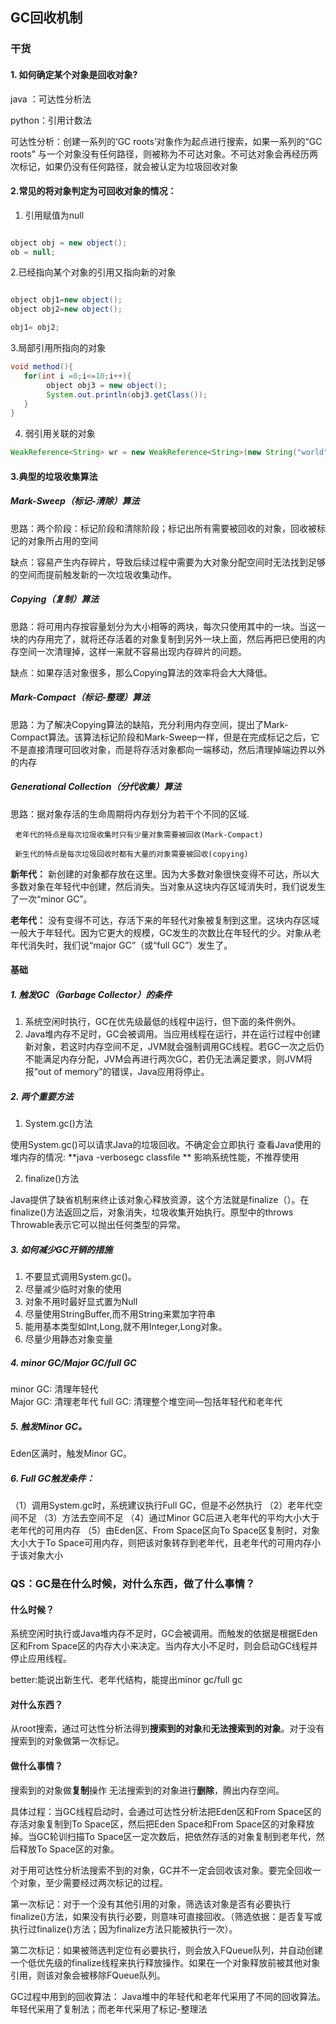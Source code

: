 ## GC回收机制

### 干货

#### 1. 如何确定某个对象是回收对象?
     
java ：可达性分析法

python：引用计数法

可达性分析：创建一系列的‘GC roots’对象作为起点进行搜索，如果一系列的“GC roots" 与一个对象没有任何路径，则被称为不可达对象。不可达对象会再经历两次标记，如果仍没有任何路径，就会被认定为垃圾回收对象

#### 2.常见的将对象判定为可回收对象的情况：

1. 引用赋值为null 

```java

object obj = new object();
ob = null;

```
2.已经指向某个对象的引用又指向新的对象
 
```java

object obj1=new object();
object obj2=new object();

obj1= obj2;

```
3.局部引用所指向的对象

```java
void method(){
   for(int i =0;i<=10;i++){
        object obj3 = new object();
        System.out.println(obj3.getClass());
   }
}

```
4. 弱引用关联的对象
 
```java
WeakReference<String> wr = new WeakReference<String>(new String("world"));

```

#### 3.典型的垃圾收集算法

##### Mark-Sweep（标记-清除）算法

思路：两个阶段：标记阶段和清除阶段；标记出所有需要被回收的对象，回收被标记的对象所占用的空间

缺点：容易产生内存碎片，导致后续过程中需要为大对象分配空间时无法找到足够的空间而提前触发新的一次垃圾收集动作。

##### Copying（复制）算法

思路：将可用内存按容量划分为大小相等的两块，每次只使用其中的一块。当这一块的内存用完了，就将还存活着的对象复制到另外一块上面，然后再把已使用的内存空间一次清理掉，这样一来就不容易出现内存碎片的问题。

缺点：如果存活对象很多，那么Copying算法的效率将会大大降低。

##### Mark-Compact（标记-整理）算法

思路：为了解决Copying算法的缺陷，充分利用内存空间，提出了Mark-Compact算法。该算法标记阶段和Mark-Sweep一样，但是在完成标记之后，它不是直接清理可回收对象，而是将存活对象都向一端移动，然后清理掉端边界以外的内存

##### Generational Collection（分代收集）算法

思路：据对象存活的生命周期将内存划分为若干个不同的区域.
     
     老年代的特点是每次垃圾收集时只有少量对象需要被回收(Mark-Compact)
     
     新生代的特点是每次垃圾回收时都有大量的对象需要被回收(copying)
     
**新年代：** 新创建的对象都存放在这里。因为大多数对象很快变得不可达，所以大多数对象在年轻代中创建，然后消失。当对象从这块内存区域消失时，我们说发生了一次“minor GC”。

**老年代：** 没有变得不可达，存活下来的年轻代对象被复制到这里。这块内存区域一般大于年轻代。因为它更大的规模，GC发生的次数比在年轻代的少。对象从老年代消失时，我们说“major GC”（或“full GC”）发生了。


#### 基础
##### 1. 触发GC（Garbage Collector）的条件

1. 系统空闲时执行，GC在优先级最低的线程中运行，但下面的条件例外。
2. Java堆内存不足时，GC会被调用。当应用线程在运行，并在运行过程中创建新对象，若这时内存空间不足，JVM就会强制调用GC线程。若GC一次之后仍不能满足内存分配，JVM会再进行两次GC，若仍无法满足要求，则JVM将报“out of memory”的错误，Java应用将停止。

##### 2. 两个重要方法
1. System.gc()方法

使用System.gc()可以请求Java的垃圾回收。不确定会立即执行
查看Java使用的堆内存的情况:  **java -verbosegc classfile **
影响系统性能，不推荐使用

2. finalize()方法

Java提供了缺省机制来终止该对象心释放资源，这个方法就是finalize（）。在finalize()方法返回之后，对象消失，垃圾收集开始执行。原型中的throws Throwable表示它可以抛出任何类型的异常。

##### 3. 如何减少GC开销的措施

1. 不要显式调用System.gc()。
2. 尽量减少临时对象的使用
3. 对象不用时最好显式置为Null
4. 尽量使用StringBuffer,而不用String来累加字符串
5. 能用基本类型如Int,Long,就不用Integer,Long对象。
6. 尽量少用静态对象变量

##### 4. minor GC/Major GC/full GC

minor GC: 清理年轻代    
Major GC: 清理老年代
full GC:  清理整个堆空间—包括年轻代和老年代

##### 5. 触发Minor GC。
Eden区满时，触发Minor GC。

##### 6. Full GC触发条件：
（1）调用System.gc时，系统建议执行Full GC，但是不必然执行
（2）老年代空间不足
（3）方法去空间不足
（4）通过Minor GC后进入老年代的平均大小大于老年代的可用内存
（5）由Eden区、From Space区向To Space区复制时，对象大小大于To Space可用内存，则把该对象转存到老年代，且老年代的可用内存小于该对象大小




### QS：GC是在什么时候，对什么东西，做了什么事情？

#### 什么时候？ 
系统空闲时执行或Java堆内存不足时，GC会被调用。而触发的依据是根据Eden区和From Space区的内存大小来决定。当内存大小不足时，则会启动GC线程并停止应用线程。

   better:能说出新生代、老年代结构，能提出minor gc/full gc 

#### 对什么东西？
从root搜索，通过可达性分析法得到**搜索到的对象**和**无法搜索到的对象**。对于没有搜索到的对象做第一次标记。

#### 做什么事情？
搜索到的对象做**复制**操作
无法搜索到的对象进行**删除**，腾出内存空间。

具体过程：当GC线程启动时，会通过可达性分析法把Eden区和From Space区的存活对象复制到To Space区，然后把Eden Space和From Space区的对象释放掉。当GC轮训扫描To Space区一定次数后，把依然存活的对象复制到老年代，然后释放To Space区的对象。

对于用可达性分析法搜索不到的对象，GC并不一定会回收该对象。要完全回收一个对象，至少需要经过两次标记的过程。

第一次标记：对于一个没有其他引用的对象，筛选该对象是否有必要执行finalize()方法，如果没有执行必要，则意味可直接回收。（筛选依据：是否复写或执行过finalize()方法；因为finalize方法只能被执行一次）。

第二次标记：如果被筛选判定位有必要执行，则会放入FQueue队列，并自动创建一个低优先级的finalize线程来执行释放操作。如果在一个对象释放前被其他对象引用，则该对象会被移除FQueue队列。

GC过程中用到的回收算法：
Java堆中的年轻代和老年代采用了不同的回收算法。年轻代采用了复制法；而老年代采用了标记-整理法


